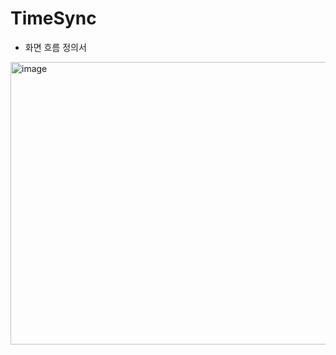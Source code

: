 # TimeSync
- 화면 흐름 정의서
<img width="713" height="452" alt="image" src="https://github.com/user-attachments/assets/3cf594ba-2507-4ca0-8c0b-5677414f97d4" />

